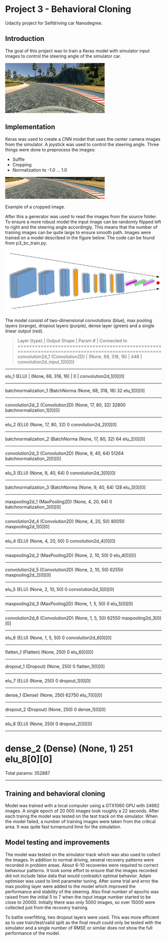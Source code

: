 # Project 3 - Behavioral Cloning

Udacity project for Selfdriving car Nanodegree.

## Introduction

The goal of this project was to train a Keras model with simulator input images to control the steering angle of the simulator car.

![alt text](https://github.com/jounihuo/P3-BehavioralCloning/blob/master/center_2016.jpg "Example image")

## Implementation

Keras was used to create a CNN model that uses the center camera images from the simulator. A joystick was used to control the steering angle. Three things were done to preprocess the images:
- Suffle
- Cropping
- Normalization to -1.0 ... 1.0

![alt text](https://github.com/jounihuo/P3-BehavioralCloning/blob/master/cropped_example_2016.jpg "Cropped image")

Example of a cropped image.

After this a generator was used to read the images from the source folder. To ensure a more robust model the input image can be randomly flipped left to right and the steering angle accordingly. This means that the number of training images can be quite large to ensure smooth path. Images were trained on a model described in the figure below. The code can be found from p3_bc_train.py.

![alt text](https://github.com/jounihuo/P3-BehavioralCloning/blob/master/nn.jpg "Model")

The model consist of two-dimensional convolutions (blue), max pooling layers (orange), dropout layers (purple), dense layer (green) and a single linear output (red).

> Layer (type)                  |   Output Shape      |    Param #  |   Connected to                     
====================================================================================================
convolution2d_1 (Convolution2D) | (None, 68, 318, 16)  | 448   |      convolution2d_input_1[0][0]      
____________________________________________________________________________________________________
elu_1 (ELU)                     | (None, 68, 318, 16)  | 0     |      convolution2d_1[0][0]            
____________________________________________________________________________________________________
batchnormalization_1 (BatchNorma (None, 68, 318, 16)   32          elu_1[0][0]                      
____________________________________________________________________________________________________
convolution2d_2 (Convolution2D)  (None, 17, 80, 32)    32800       batchnormalization_1[0][0]       
____________________________________________________________________________________________________
elu_2 (ELU)                      (None, 17, 80, 32)    0           convolution2d_2[0][0]            
____________________________________________________________________________________________________
batchnormalization_2 (BatchNorma (None, 17, 80, 32)    64          elu_2[0][0]                      
____________________________________________________________________________________________________
convolution2d_3 (Convolution2D)  (None, 9, 40, 64)     51264       batchnormalization_2[0][0]       
____________________________________________________________________________________________________
elu_3 (ELU)                      (None, 9, 40, 64)     0           convolution2d_3[0][0]            
____________________________________________________________________________________________________
batchnormalization_3 (BatchNorma (None, 9, 40, 64)     128         elu_3[0][0]                      
____________________________________________________________________________________________________
maxpooling2d_1 (MaxPooling2D)    (None, 4, 20, 64)     0           batchnormalization_3[0][0]       
____________________________________________________________________________________________________
convolution2d_4 (Convolution2D)  (None, 4, 20, 50)     80050       maxpooling2d_1[0][0]             
____________________________________________________________________________________________________
elu_4 (ELU)                      (None, 4, 20, 50)     0           convolution2d_4[0][0]            
____________________________________________________________________________________________________
maxpooling2d_2 (MaxPooling2D)    (None, 2, 10, 50)     0           elu_4[0][0]                      
____________________________________________________________________________________________________
convolution2d_5 (Convolution2D)  (None, 2, 10, 50)     62550       maxpooling2d_2[0][0]             
____________________________________________________________________________________________________
elu_5 (ELU)                      (None, 2, 10, 50)     0           convolution2d_5[0][0]            
____________________________________________________________________________________________________
maxpooling2d_3 (MaxPooling2D)    (None, 1, 5, 50)      0           elu_5[0][0]                      
____________________________________________________________________________________________________
convolution2d_6 (Convolution2D)  (None, 1, 5, 50)      62550       maxpooling2d_3[0][0]             
____________________________________________________________________________________________________
elu_6 (ELU)                      (None, 1, 5, 50)      0           convolution2d_6[0][0]            
____________________________________________________________________________________________________
flatten_1 (Flatten)              (None, 250)           0           elu_6[0][0]                      
____________________________________________________________________________________________________
dropout_1 (Dropout)              (None, 250)           0           flatten_1[0][0]                  
____________________________________________________________________________________________________
elu_7 (ELU)                      (None, 250)           0           dropout_1[0][0]                  
____________________________________________________________________________________________________
dense_1 (Dense)                  (None, 250)           62750       elu_7[0][0]                      
____________________________________________________________________________________________________
dropout_2 (Dropout)              (None, 250)           0           dense_1[0][0]                    
____________________________________________________________________________________________________
elu_8 (ELU)                      (None, 250)           0           dropout_2[0][0]                  
____________________________________________________________________________________________________
dense_2 (Dense)                  (None, 1)             251         elu_8[0][0]                      
====================================================================================================
Total params: 352887
____________________________________________________________________________________________________



## Training and behavioral cloning

Model was trained with a local computer using a GTX1060 GPU with 24682 images. A single epoch of 20 000 images took roughly a 22 seconds. After each trainig the model was tested on the test track on the simulator. When the model failed, a number of training images were taken from the critical area. It was quite fast turnaround time for the simulation.

## Model testing and improvements

The model was tested on the simulator track which was also used to collect the images. In addition to normal driving, several recovery patterns were recorded in problem areas. About 6-10 recoveries were required to correct behaviour patterns. It took some effort to ensure that the images recorded did not include false data that would contradict optimal behavior. Adam optimiser was used to limit parameter tuning. After some trial and error the max pooling layer were added to the model which improved the performance and stability of the steering. Also final number of epochs was raised from the initial 5 to 7 when the input image number started to be close to 20000. Initially there was only 5000 images, so over 15000 were collected just from the recovery training.

To battle overfitting, two dropout layers were used. This was more efficient as to use train/test/valid split as the final result could only be tested with the simulator and a single number of RMSE or similar does not show the full performance of the model.


